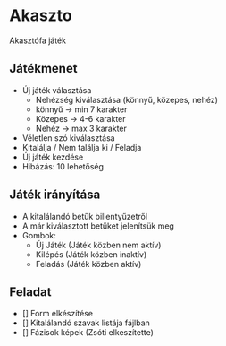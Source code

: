 # Akaszto
Akasztófa játék

## Játékmenet
- Új játék választása
  - Nehézség kiválasztása (könnyű, közepes, nehéz)
  - könnyű -> min 7 karakter
  - Közepes -> 4-6 karakter
  - Nehéz -> max 3 karakter
- Véletlen szó kiválasztása 
- Kitalálja / Nem találja ki / Feladja
- Új játék kezdése
- Hibázás: 10 lehetőség

## Játék irányítása
- A kitalálandó betűk billentyűzetről
- A már kiválasztott betűket jelenítsük meg
- Gombok:
  - Új Játék (Játék közben nem aktív)
  - Kilépés (Játék közben inaktív)
  - Feladás (Játék közben aktív)
## Feladat
- [] Form elkészítése
- [] Kitalálandó szavak listája fájlban
- [] Fázisok képek (Zsóti elkeszítette)
